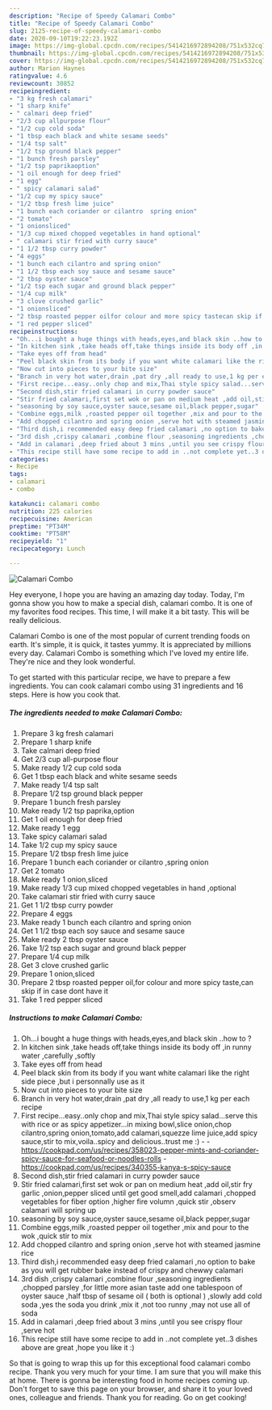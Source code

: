 ```yaml
---
description: "Recipe of Speedy Calamari Combo"
title: "Recipe of Speedy Calamari Combo"
slug: 2125-recipe-of-speedy-calamari-combo
date: 2020-09-10T19:22:23.192Z
image: https://img-global.cpcdn.com/recipes/5414216972894208/751x532cq70/calamari-combo-recipe-main-photo.jpg
thumbnail: https://img-global.cpcdn.com/recipes/5414216972894208/751x532cq70/calamari-combo-recipe-main-photo.jpg
cover: https://img-global.cpcdn.com/recipes/5414216972894208/751x532cq70/calamari-combo-recipe-main-photo.jpg
author: Marion Haynes
ratingvalue: 4.6
reviewcount: 30852
recipeingredient:
- "3 kg fresh calamari"
- "1 sharp knife"
- " calmari deep fried"
- "2/3 cup allpurpose flour"
- "1/2 cup cold soda"
- "1 tbsp each black and white sesame seeds"
- "1/4 tsp salt"
- "1/2 tsp ground black pepper"
- "1 bunch fresh parsley"
- "1/2 tsp paprikaoption"
- "1 oil enough for deep fried"
- "1 egg"
- " spicy calamari salad"
- "1/2 cup my spicy sauce"
- "1/2 tbsp fresh lime juice"
- "1 bunch each coriander or cilantro  spring onion"
- "2 tomato"
- "1 onionsliced"
- "1/3 cup mixed chopped vegetables in hand optional"
- " calamari stir fried with curry sauce"
- "1 1/2 tbsp curry powder"
- "4 eggs"
- "1 bunch each cilantro and spring onion"
- "1 1/2 tbsp each soy sauce and sesame sauce"
- "2 tbsp oyster sauce"
- "1/2 tsp each sugar and ground black pepper"
- "1/4 cup milk"
- "3 clove crushed garlic"
- "1 onionsliced"
- "2 tbsp roasted pepper oilfor colour and more spicy tastecan skip if in case dont have it"
- "1 red pepper sliced"
recipeinstructions:
- "Oh...i bought a huge things with heads,eyes,and black skin ..how to ?"
- "In kitchen sink ,take heads off,take things inside its body off ,in runny water ,carefully ,softly"
- "Take eyes off from head"
- "Peel black skin from its body if you want white calamari like the right side piece ,but i personnally use as it"
- "Now cut into pieces to your bite size"
- "Branch in very hot water,drain ,pat dry ,all ready to use,1 kg per each recipe"
- "First recipe...easy..only chop and mix,Thai style spicy salad...serve this with rice or as spicy appetizer...in mixing bowl,slice onion,chop cilantro,spring onion,tomato,add calamari,squezze lime juice,add spicy sauce,stir to mix,voila..spicy and delicious..trust me :)  https://cookpad.com/us/recipes/358023-pepper-mints-and-coriander-spicy-sauce-for-seafood-or-noodles-rolls https://cookpad.com/us/recipes/340355-kanya-s-spicy-sauce"
- "Second dish,stir fried calamari in curry powder sauce"
- "Stir fried calamari,first set wok or pan on medium heat ,add oil,stir fry garlic ,onion,pepper sliced until get good smell,add calamari ,chopped vegetables for fiber option ,higher fire volumn ,quick stir ,observ calamari will spring up"
- "seasoning by soy sauce,oyster sauce,sesame oil,black pepper,sugar"
- "Combine eggs,milk ,roasted pepper oil together ,mix and pour to the wok ,quick stir to mix"
- "Add chopped cilantro and spring onion ,serve hot with steamed jasmine rice"
- "Third dish,i recommended easy deep fried calamari ,no option to bake as you will get rubber bake instead of crispy and chewwy calamari"
- "3rd dish ,crispy calamari ,combine flour ,seasoning ingredients ,chopped parsley ,for little more asian taste add one tablespoon of oyster sauce ,half tbsp of sesame oil ( both is optional ) ,slowly add cold soda ,yes the soda you drink ,mix it ,not too runny ,may not use all of soda"
- "Add in calamari ,deep fried about 3 mins ,until you see crispy flour ,serve hot"
- "This recipe still have some recipe to add in ..not complete yet..3 dishes above are great ,hope you like it :)"
categories:
- Recipe
tags:
- calamari
- combo

katakunci: calamari combo 
nutrition: 225 calories
recipecuisine: American
preptime: "PT34M"
cooktime: "PT58M"
recipeyield: "1"
recipecategory: Lunch

---
```



![Calamari Combo](https://img-global.cpcdn.com/recipes/5414216972894208/751x532cq70/calamari-combo-recipe-main-photo.jpg)

Hey everyone, I hope you are having an amazing day today. Today, I'm gonna show you how to make a special dish, calamari combo. It is one of my favorites food recipes. This time, I will make it a bit tasty. This will be really delicious.



Calamari Combo is one of the most popular of current trending foods on earth. It's simple, it is quick, it tastes yummy. It is appreciated by millions every day. Calamari Combo is something which I've loved my entire life. They're nice and they look wonderful.


To get started with this particular recipe, we have to prepare a few ingredients. You can cook calamari combo using 31 ingredients and 16 steps. Here is how you cook that.

<!--inarticleads1-->

##### The ingredients needed to make Calamari Combo:

1. Prepare 3 kg fresh calamari
1. Prepare 1 sharp knife
1. Take  calmari deep fried
1. Get 2/3 cup all-purpose flour
1. Make ready 1/2 cup cold soda
1. Get 1 tbsp each black and white sesame seeds
1. Make ready 1/4 tsp salt
1. Prepare 1/2 tsp ground black pepper
1. Prepare 1 bunch fresh parsley
1. Make ready 1/2 tsp paprika,option
1. Get 1 oil enough for deep fried
1. Make ready 1 egg
1. Take  spicy calamari salad
1. Take 1/2 cup my spicy sauce
1. Prepare 1/2 tbsp fresh lime juice
1. Prepare 1 bunch each coriander or cilantro  ,spring onion
1. Get 2 tomato
1. Make ready 1 onion,sliced
1. Make ready 1/3 cup mixed chopped vegetables in hand ,optional
1. Take  calamari stir fried with curry sauce
1. Get 1 1/2 tbsp curry powder
1. Prepare 4 eggs
1. Make ready 1 bunch each cilantro and spring onion
1. Get 1 1/2 tbsp each soy sauce and sesame sauce
1. Make ready 2 tbsp oyster sauce
1. Take 1/2 tsp each sugar and ground black pepper
1. Prepare 1/4 cup milk
1. Get 3 clove crushed garlic
1. Prepare 1 onion,sliced
1. Prepare 2 tbsp roasted pepper oil,for colour and more spicy taste,can skip if in case dont have it
1. Take 1 red pepper sliced




<!--inarticleads2-->

##### Instructions to make Calamari Combo:

1. Oh...i bought a huge things with heads,eyes,and black skin ..how to ?
1. In kitchen sink ,take heads off,take things inside its body off ,in runny water ,carefully ,softly
1. Take eyes off from head
1. Peel black skin from its body if you want white calamari like the right side piece ,but i personnally use as it
1. Now cut into pieces to your bite size
1. Branch in very hot water,drain ,pat dry ,all ready to use,1 kg per each recipe
1. First recipe...easy..only chop and mix,Thai style spicy salad...serve this with rice or as spicy appetizer...in mixing bowl,slice onion,chop cilantro,spring onion,tomato,add calamari,squezze lime juice,add spicy sauce,stir to mix,voila..spicy and delicious..trust me :) -  - https://cookpad.com/us/recipes/358023-pepper-mints-and-coriander-spicy-sauce-for-seafood-or-noodles-rolls - https://cookpad.com/us/recipes/340355-kanya-s-spicy-sauce
1. Second dish,stir fried calamari in curry powder sauce
1. Stir fried calamari,first set wok or pan on medium heat ,add oil,stir fry garlic ,onion,pepper sliced until get good smell,add calamari ,chopped vegetables for fiber option ,higher fire volumn ,quick stir ,observ calamari will spring up
1. seasoning by soy sauce,oyster sauce,sesame oil,black pepper,sugar
1. Combine eggs,milk ,roasted pepper oil together ,mix and pour to the wok ,quick stir to mix
1. Add chopped cilantro and spring onion ,serve hot with steamed jasmine rice
1. Third dish,i recommended easy deep fried calamari ,no option to bake as you will get rubber bake instead of crispy and chewwy calamari
1. 3rd dish ,crispy calamari ,combine flour ,seasoning ingredients ,chopped parsley ,for little more asian taste add one tablespoon of oyster sauce ,half tbsp of sesame oil ( both is optional ) ,slowly add cold soda ,yes the soda you drink ,mix it ,not too runny ,may not use all of soda
1. Add in calamari ,deep fried about 3 mins ,until you see crispy flour ,serve hot
1. This recipe still have some recipe to add in ..not complete yet..3 dishes above are great ,hope you like it :)




So that is going to wrap this up for this exceptional food calamari combo recipe. Thank you very much for your time. I am sure that you will make this at home. There is gonna be interesting food in home recipes coming up. Don't forget to save this page on your browser, and share it to your loved ones, colleague and friends. Thank you for reading. Go on get cooking!
